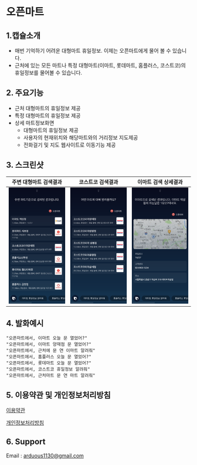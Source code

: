 # 오픈마트
## 1.캡슐소개
- 매번 기억하기 어려운 대형마트 휴일정보. 이제는 오픈마트에게 물어 볼 수 있습니다. 
- 근처에 있는 모든 마트나 특정 대형마트(이마트, 롯데마트, 홈플러스, 코스트코)의 휴일정보를 물어볼 수 있습니다.

## 2. 주요기능
- 근처 대형마트의 휴일정보 제공
- 특정 대형마트의 휴일정보 제공
- 상세 마트정보화면
  - 대형마트의 휴일정보 제공
  - 사용자의 현재위치와 해당마트와의 거리정보 지도제공
  - 전화걸기 및 지도 웹사이트로 이동기능 제공

## 3. 스크린샷
| 주변 대형마트 검색결과                                                                               | 코스트코 검색결과                                                                                | 이마트 검색 상세결과                                                                                |
| ---------------------------------------------------------------------------------------------- | ----------------------------------------------------------------------------------------------- | ----------------------------------------------------------------------------------------------- |
| [![Screenshot of result1](./screenshots/screenshot-all.png)](./screenshots/screenshot-all.png) | [![Screenshot of result2](./screenshots/screenshot-select.png)](./screenshots/screenshot-select.png) | [![Screenshot of result of detail](./screenshots/screenshot-detail.png)](./screenshots/screenshot-detail.png) |

## 4. 발화예시
```
"오픈마트에서, 이마트 오늘 문 열었어?"
"오픈마트에서, 이마트 양재점 문 열었어?"
"오픈마트에서, 근처에 문 연 이마트 알려줘"
"오픈마트에서, 홈플러스 오늘 문 열었어?"
"오픈마트에서, 롯데마트 오늘 문 열었어?"
"오픈마트에서, 코스트코 휴일정보 알려줘"
"오픈마트에서, 근처마트 문 연 마트 알려줘"
```

## 5. 이용약관 및 개인정보처리방침
[이용약관](https://github.com/applepie1130/open-mart-bixby/blob/master/access-terms.adoc)

[개인정보처리방침](https://github.com/applepie1130/open-mart-bixby/blob/master/privacy-policy.adoc)

## 6. Support
Email : arduous1130@gmail.com
